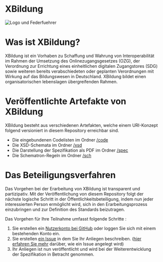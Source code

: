 # XBildung

![Logo und Federfuehrer](http://www.xbildung.de/images/logo_und_federfuehrer.png)


# Was ist XBildung?

XBildung ist ein Vorhaben zu Schaffung und Wahrung von Interoperabilität im Rahmen der Umsetzung des Onlinezugangsgesetzes (OZG), der Verordnung zur Errichtung eines einheitlichen digitalen Zugangstores (SDG) sowie weiteren bereits verabschiedeten oder geplanten Verordnungen mit Wirkung auf das Bildungswesen in Deutschland. XBildung bildet einen organisatorischen lebenslagen übergreifenden Rahmen.


# Veröffentlichte Artefakte von XBildung 

XBildung besteht aus verschiedenen Artefakten, welche einem URI-Konzept folgend versioniert in diesem Repository erreichbar sind. 

* Die eingebundenen Codelisten im Ordner [/code](https://github.com/OZG-TFBildung/XBildung/tree/main/code)
* Die XSD-Schemata im Ordner [/xsd](https://github.com/OZG-TFBildung/XBildung/tree/main/xsd)
* Die Darstellung der Spezifikation als PDF im Ordner [/spec](https://github.com/OZG-TFBildung/XBildung/tree/main/spec)
* Die Schematron-Regeln im Ordner [/sch](https://github.com/OZG-TFBildung/XBildung/tree/main/sch)

# Das Beteiligungsverfahren

Das Vorgehen bei der Erarbeitung von XBildung ist transparent und partizipativ. Mit der Veröffentlichung von diesem Repository folgt der nächste logische Schritt in der Öffentlichkeitsbeteiligung, indem nun jeder interessierten Person ermöglicht wird, sich in den Erarbeitungsprozess einzubringen und  zur Definition des Standards beizutragen. 

Das Vorgehen für Ihre Teilnahme umfasst folgende Schritte :

1. Sie erstellen ein [Nutzerkonto bei GitHub](https://github.com/join?ref_cta=Sign+up) oder loggen Sie sich mit einem bestehenden Konto ein.
2. Sie erstellen [ein Issue](https://github.com/OZG-TFBildung/XBildung/issues/new/choose) in dem Sie Ihr Anliegen beschreiben. ([hier erfahren Sie mehr](http://www.xhochschule.de/web/node/28) darüber, wie ein Issue angelegt wird) 
3. Ihr Anliegen ist nun veröffentlicht und wird bei der Weiterentwicklung der Spezifikation in Betracht genommen.